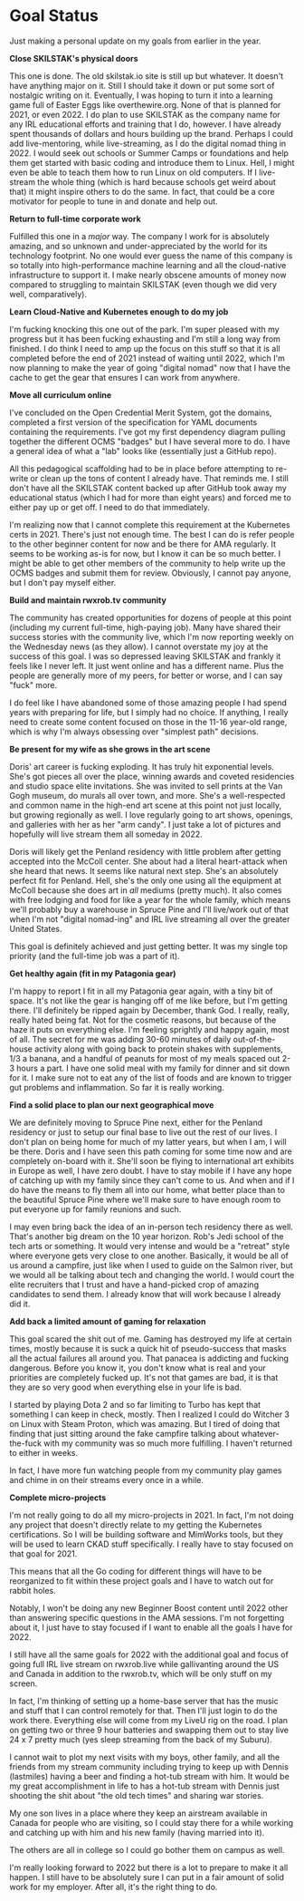 # Goal Status

Just making a personal update on my goals from earlier in the year.

**Close SKILSTAK's physical doors**

This one is done. The old skilstak.io site is still up but whatever. It
doesn't have anything major on it. Still I should take it down or put
some sort of nostalgic writing on it. Eventually, I was hoping to turn
it into a learning game full of Easter Eggs like overthewire.org. None
of that is planned for 2021, or even 2022. I do plan to use SKILSTAK as
the company name for any IRL educational efforts and training that I do,
however. I have already spent thousands of dollars and hours building up
the brand. Perhaps I could add live-mentoring, while live-streaming, as
I do the digital nomad thing in 2022. I would seek out schools or Summer
Camps or foundations and help them get started with basic coding and
introduce them to Linux. Hell, I might even be able to teach them how to
run Linux on old computers. If I live-stream the whole thing (which is
hard because schools get weird about that) it might inspire others to do
the same. In fact, that could be a core motivator for people to tune in
and donate and help out.

**Return to full-time corporate work**

Fulfilled this one in a *major* way. The company I work for is
absolutely amazing, and so unknown and under-appreciated by the world
for its technology footprint. No one would ever guess the name of this
company is so totally into high-performance machine learning and all the
cloud-native infrastructure to support it. I make nearly obscene amounts
of money now compared to struggling to maintain SKILSTAK (even though we
did very well, comparatively).

**Learn Cloud-Native and Kubernetes enough to do my job**

I'm fucking knocking this one out of the park. I'm super pleased with my
progress but it has been fucking exhausting and I'm still a long way
from finished. I do think I need to amp up the focus on this stuff so
that it is all completed before the end of 2021 instead of waiting until
2022, which I'm now planning to make the year of going "digital nomad"
now that I have the cache to get the gear that ensures I can work from
anywhere.

**Move all curriculum online**

I've concluded on the Open Credential Merit System, got the domains,
completed a first version of the specification for YAML documents
containing the requirements. I've got my first dependency diagram
pulling together the different OCMS "badges" but I have several more to
do. I have a general idea of what a "lab" looks like (essentially just a
GitHub repo). 

All this pedagogical scaffolding had to be in place before attempting to
re-write or clean up the tons of content I already have. That reminds
me. I still don't have all the SKILSTAK content backed up after GitHub
took away my educational status (which I had for more than eight years)
and forced me to either pay up or get off. I need to do that
immediately. 

I'm realizing now that I cannot complete this requirement at the
Kubernetes certs in 2021. There's just not enough time. The best I can
do is refer people to the other beginner content for now and be there
for AMA regularly. It seems to be working as-is for now, but I know it
can be so much better. I might be able to get other members of the
community to help write up the OCMS badges and submit them for review.
Obviously, I cannot pay anyone, but I don't pay myself either.

**Build and maintain rwxrob.tv community**

The community has created opportunities for dozens of people at this
point (including my current full-time, high-paying job). Many have
shared their success stories with the community live, which I'm now
reporting weekly on the Wednesday news (as they allow). I cannot
overstate my joy at the success of this goal. I was so depressed leaving
SKILSTAK and frankly it feels like I never left. It just went online and
has a different name. Plus the people are generally more of my peers,
for better or worse, and I can say "fuck" more.

I do feel like I have abandoned some of those amazing people I had spend
years with preparing for life, but I simply had no choice. If anything,
I really need to create some content focused on those in the 11-16
year-old range, which is why I'm always obsessing over "simplest path"
decisions.

**Be present for my wife as she grows in the art scene**

Doris' art career is fucking exploding. It has truly hit exponential
levels. She's got pieces all over the place, winning awards and coveted
residencies and studio space elite invitations. She was invited to sell
prints at the Van Gogh museum, do murals all over town, and more. She's
a well-respected and common name in the high-end art scene at this point
not just locally, but growing regionally as well. I love regularly going
to art shows, openings, and galleries with her as her "arm candy". I
just take a lot of pictures and hopefully will live stream them all
someday in 2022.

Doris will likely get the Penland residency with little problem after
getting accepted into the McColl center. She about had a literal
heart-attack when she heard that news. It seems like natural next
step. She's an absolutely perfect fit for Penland. Hell, she's the only
one using all the equipment at McColl because she does art in *all*
mediums (pretty much). It also comes with free lodging and food for like
a year for the whole family, which means we'll probably buy a warehouse
in Spruce Pine and I'll live/work out of that when I'm not "digital
nomad-ing" and IRL live streaming all over the greater United States.

This goal is definitely achieved and just getting better. It was my
single top priority (and the full-time job was a part of it).

**Get healthy again (fit in my Patagonia gear)**

I'm happy to report I fit in all my Patagonia gear again, with a tiny
bit of space. It's not like the gear is hanging off of me like before,
but I'm getting there. I'll definitely be ripped again by December,
thank God. I really, really, really hated being fat. Not for the
cosmetic reasons, but because of the haze it puts on everything else.
I'm feeling sprightly and happy again, most of all. The secret for me
was adding 30-60 minutes of daily out-of-the-house activity along with
going back to protein shakes with supplements, 1/3 a banana, and a
handful of peanuts for most of my meals spaced out 2-3 hours a part. I
have one solid meal with my family for dinner and sit down for it. I
make sure not to eat any of the list of foods and are known to trigger
gut problems and inflammation. So far it is really working.

**Find a solid place to plan our next geographical move**

We are definitely moving to Spruce Pine next, either for the Penland
residency or just to setup our final base to live out the rest of our
lives. I don't plan on being home for much of my latter years, but when
I am, I will be there. Doris and I have seen this path coming for some
time now and are completely on-board with it. She'll soon be flying to
international art exhibits in Europe as well, I have zero doubt. I have
to stay mobile if I have any hope of catching up with my family since
they can't come to us. And when and if I do have the means to fly them
all into our home, what better place than to the beautiful Spruce Pine
where we'll make sure to have enough room to put everyone up for family
reunions and such.

I may even bring back the idea of an in-person tech residency there as
well. That's another big dream on the 10 year horizon. Rob's Jedi school
of the tech arts or something. It would very intense and would be a
"retreat" style where everyone gets very close to one another.
Basically, it would be all of us around a campfire, just like when I
used to guide on the Salmon river, but we would all be talking about
tech and changing the world. I would court the elite recruiters that I
trust and have a hand-picked crop of amazing candidates to send them. I
already know that will work because I already did it.

**Add back a limited amount of gaming for relaxation**

This goal scared the shit out of me. Gaming has destroyed my life at
certain times, mostly because it is suck a quick hit of pseudo-success
that masks all the actual failures all around you. That panacea is
addicting and fucking dangerous. Before you know it, you don't know what
is real and your priorities are completely fucked up. It's not that
games are bad, it is that they are so very good when everything else in
your life is bad.

I started by playing Dota 2 and so far limiting to Turbo has kept that
something I can keep in check, mostly. Then I realized I could do
Witcher 3 on Linux with Steam Proton, which was amazing. But I tired of
doing that finding that just sitting around the fake campfire talking
about whatever-the-fuck with my community was so much more fulfilling. I
haven't returned to either in weeks.

In fact, I have more fun watching people from my community play games
and chime in on their streams every once in a while.

**Complete micro-projects**

I'm not really going to do all my micro-projects in 2021. In fact, I'm
not doing any project that doesn't directly relate to my getting the
Kubernetes certifications. So I will be building software and MimWorks
tools, but they will be used to learn CKAD stuff specifically. I really
have to stay focused on that goal for 2021.

This means that all the Go coding for different things will have to be
reorganized to fit within these project goals and I have to watch out
for rabbit holes.

Notably, I won't be doing any new Beginner Boost content until 2022
other than answering specific questions in the AMA sessions. I'm not
forgetting about it, I just have to stay focused if I want to enable all
the goals I have for 2022.

I still have all the same goals for 2022 with the additional goal and
focus of going full IRL live stream on rwxrob.live while gallivanting
around the US and Canada in addition to the rwxrob.tv, which will be
only stuff on my screen. 

In fact, I'm thinking of setting up a home-base server that has the
music and stuff that I can control remotely for that. Then I'll just
login to do the work there. Everything else will come from my LiveU rig
on the road. I plan on getting two or three 9 hour batteries and
swapping them out to stay live 24 x 7 pretty much (yes sleep streaming
from the back of my Suburu).

I cannot wait to plot my next visits with my boys, other family, and all
the friends from my stream community including trying to keep up with
Dennis (lastmiles) having a beer and finding a hot-tub stream with him.
It would be my great accomplishment in life to has a hot-tub stream with
Dennis just shooting the shit about "the old tech times" and sharing war
stories.

My one son lives in a place where they keep an airstream available in Canada
for people who are visiting, so I could stay there for a while working
and catching up with him and his new family (having married into it).

The others are all in college so I could go bother them on campus as
well.

I'm really looking forward to 2022 but there is a lot to prepare to make
it all happen. I still have to be absolutely sure I can put in a fair
amount of solid work for my employer. After all, it's the right thing to
do.
